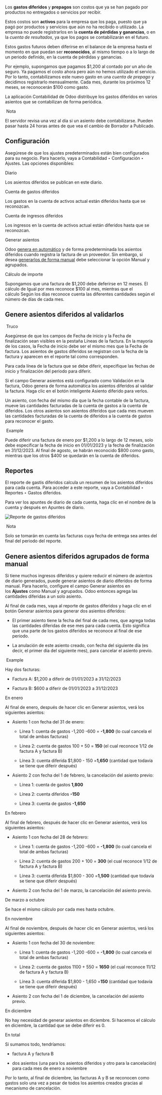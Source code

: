 Los **gastos diferidos** y **prepagos** son costos que ya se han pagado por productos no entregados o servicios por recibir.

Estos costos son **activos** para la empresa que los paga, puesto que ya pagó por productos y servicios que aún no ha recibido o utilizado. La empresa no puede registrarlos en la **cuenta de pérdidas y ganancias**, o en la _cuenta de resultados_, ya que los pagos se contabilizarán en el futuro.

Estos gastos futuros deben diferirse en el balance de la empresa hasta el momento en que puedan ser **reconocidos**, al mismo tiempo o a lo largo de un periodo definido, en la cuenta de pérdidas y ganancias.

Por ejemplo, supongamos que pagamos $1,200 al contado por un año de seguro. Ya pagamos el costo ahora pero aún no hemos utilizado el servicio. Por lo tanto, contabilizamos este nuevo gasto en una _cuenta de prepago_ y decidimos registrarlo mensualmente. Cada mes, durante los próximos 12 meses, se reconocerán $100 como gasto.

La aplicación Contabilidad de Odoo distribuye los gastos diferidos en varios asientos que se contabilizan de forma periódica.

 Nota

El servidor revisa una vez al día si un asiento debe contabilizarse. Pueden pasar hasta 24 horas antes de que vea el cambio de Borrador a Publicado.

## Configuración[](https://www.odoo.com/documentation/17.0/es/applications/finance/accounting/vendor_bills/deferred_expenses.html#configuration "Enlazar permanentemente con este título")

Asegúrese de que los ajustes predeterminados están bien configurados para su negocio. Para hacerlo, vaya a Contabilidad ‣ Configuración ‣ Ajustes. Las opciones disponibles:

Diario

Los asientos diferidos se publican en este diario.

Cuenta de gastos diferidos

Los gastos en la cuenta de activos actual están diferidos hasta que se reconozcan.

Cuenta de ingresos diferidos

Los ingresos en la cuenta de activos actual están diferidos hasta que se reconozcan.

Generar asientos

Odoo [genera en automático](https://www.odoo.com/documentation/17.0/es/applications/finance/accounting/vendor_bills/deferred_expenses.html#vendor-bills-deferred-generate-on-validation) y de forma predeterminada los asientos diferidos cuando registra la factura de un proveedor. Sin embargo, si desea [generarlos de forma manual](https://www.odoo.com/documentation/17.0/es/applications/finance/accounting/vendor_bills/deferred_expenses.html#vendor-bills-deferred-generate-manually) debe seleccionar la opción Manual y agrupados.

Cálculo de importe

Supongamos que una factura de $1,200 debe deferirse en 12 meses. El cálculo de Igual por mes reconoce $100 al mes, mientras que el cálculo Según los días reconoce cuenta las diferentes cantidades según el número de días de cada mes.

## Genere asientos diferidos al validarlos[](https://www.odoo.com/documentation/17.0/es/applications/finance/accounting/vendor_bills/deferred_expenses.html#generate-deferral-entries-on-validation "Enlazar permanentemente con este título")

 Truco

Asegúrese de que los campos de Fecha de inicio y la Fecha de finalización sean visibles en la pestaña Líneas de la factura. En la mayoría de los casos, la Fecha de inicio debe ser el mismo mes que la Fecha de factura. Los asientos de gastos diferidos se registran con la fecha de la factura y aparecen en el reporte tal como corresponden.

Para cada línea de la factura que se debe diferir, especifique las fechas de inicio y finalización del periodo para diferir.

Si el campo Generar asientos está configurado como Validación en la factura, Odoo genera de forma automática los asientos diferidos al validar la factura. Haga clic en el botón inteligente Asiento diferido para verlos.

Un asiento, con fecha del mismo día que la fecha contable de la factura, mueve las cantidades facturadas de la cuenta de gastos a la cuenta de diferidos. Los otros asientos son asientos diferidos que cada mes mueven las cantidades facturadas de la cuenta de diferidos a la cuenta de gastos para reconocer el gasto.

 Example

Puede diferir una factura de enero por $1,200 a lo largo de 12 meses, solo debe especificar la fecha de inicio en 01/01/2023 y la fecha de finalización en 31/12/2023. Al final de agosto, se habrán reconocido $800 como gasto, mientras que los otros $400 se quedarán en la cuenta de diferidos.

## Reportes[](https://www.odoo.com/documentation/17.0/es/applications/finance/accounting/vendor_bills/deferred_expenses.html#reporting "Enlazar permanentemente con este título")

El reporte de gastis diferidos calcula un resumen de los asientos diferidos para cada cuenta. Para acceder a este reporte, vaya a Contabilidad ‣ Reportes ‣ Gastos diferidos.

Para ver los apuntes de diario de cada cuenta, haga clic en el nombre de la cuenta y después en Apuntes de diario.

![Reporte de gastos diferidos](https://www.odoo.com/documentation/17.0/es/_images/deferred_expense_report.png)

 Nota

Solo se tomarán en cuenta las facturas cuya fecha de entrega sea antes del final del periodo del reporte.

## Genere asientos diferidos agrupados de forma manual[](https://www.odoo.com/documentation/17.0/es/applications/finance/accounting/vendor_bills/deferred_expenses.html#generate-grouped-deferral-entries-manually "Enlazar permanentemente con este título")

Si tiene muchos ingresos diferidos y quiere reducir el número de asientos de diario generados, puede generar asientos de diario diferidos de forma manual. Para hacerlo, configure el campo Generar asientos en los **Ajustes** como Manual y agrupados. Odoo entonces agrega las cantidades diferidas a un solo asiento.

Al final de cada mes, vaya al reporte de gastos diferidos y haga clic en el botón Generar asientos para generar dos asientos diferidos:

- El primer asiento tiene la fecha del final de cada mes, que agrega todas las cantidades diferidas de ese mes para cada cuenta. Esto significa que una parte de los gastos diferidos se reconoce al final de ese periodo.
    
- La anulación de este asiento creado, con fecha del siguiente día (es decir, el primer día del siguiente mes), para cancelar el asiento previo.
    

 Example

Hay dos facturas:

- Factura A: $1,200 a diferir de 01/01/2023 a 31/12/2023
    
- Factura B: $600 a diferir de 01/01/2023 a 31/12/2023
    

En enero

Al final de enero, después de hacer clic en Generar asientos, verá los siguientes asientos:

- Asiento 1 con fecha del 31 de enero:
    
    - Línea 1: cuenta de gastos -1,200 -600 = **-1,800** (lo cual cancela el total de ambas facturas)
        
    - Línea 2: cuenta de gastos 100 + 50 = **150** (el cual reconoce 1/12 de factura A y factura B)
        
    - Línea 3: cuenta diferida $1,800 - 150 =**1,650** (cantidad que todavía se tiene que diferir después)
        
- Asiento 2 con fecha del 1 de febrero, la cancelación del asiento previo:
    
    - Línea 1: cuenta de gastos **1,800**
        
    - Línea 2: cuenta diferidos **-150**
        
    - Línea 3: cuenta de gastos **-1,650**
        

En febrero

Al final de febrero, después de hacer clic en Generar asientos, verá los siguientes asientos:

- Asiento 1 con fecha del 28 de febrero:
    
    - Línea 1: cuenta de gastos -1,200 -600 = **-1,800** (lo cual cancela el total de ambas facturas)
        
    - Línea 2: cuenta de gastos 200 + 100 = **300** (el cual reconoce 1/12 de factura A y factura B)
        
    - Línea 3: cuenta diferida $1,800 - 300 =**1,500** (cantidad que todavía se tiene que diferir después)
        
- Asiento 2 con fecha del 1 de marzo, la cancelación del asiento previo.
    

De marzo a octubre

Se hace el mismo cálculo por cada mes hasta octubre.

En noviembre

Al final de noviembre, después de hacer clic en Generar asientos, verá los siguientes asientos:

- Asiento 1 con fecha del 30 de noviembre:
    
    - Línea 1: cuenta de gastos -1,200 -600 = **-1,800** (lo cual cancela el total de ambas facturas)
        
    - Línea 2: cuenta de gastos 1100 + 550 = **1650** (el cual reconoce 11/12 de factura A y factura B)
        
    - Línea 3: cuenta diferida $1,800 - 1,650 =**150** (cantidad que todavía se tiene que diferir después)
        
- Asiento 2 con fecha del 1 de diciembre, la cancelación del asiento previo.
    

En diciembre

No hay necesidad de generar asientos en diciembre. Si hacemos el cálculo en diciembre, la cantidad que se debe diferir es 0.

En total

Si sumamos todo, tendríamos:

- factura A y factura B
    
- dos asientos (una para los asientos diferidos y otro para la cancelación) para cada mes de enero a noviembre
    

Por lo tanto, al final de diciembre, las facturas A y B se reconocen como gastos solo una vez a pesar de todos los asientos creados gracias al mecanismo de cancelación.